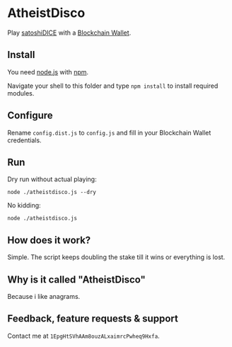 # AtheistDisco

Play [satoshiDICE](http://satoshidice.com/) with a [Blockchain Wallet](https://blockchain.info/wallet/).

## Install

You need [node.js](http://nodejs.org) with [npm](http://npmjs.org).

Navigate your shell to this folder and type `npm install` to install required modules.

## Configure

Rename `config.dist.js` to `config.js` and fill in your Blockchain Wallet credentials.

## Run

Dry run without actual playing:

````
node ./atheistdisco.js --dry
````

No kidding:

````
node ./atheistdisco.js
````

## How does it work?

Simple. The script keeps doubling the stake till it wins or everything is lost.

## Why is it called "AtheistDisco"

Because i like anagrams.

## Feedback, feature requests & support 

Contact me at `1EpgHtSVhAAm8ouzALxaimrcPwheq9Hxfa`.
